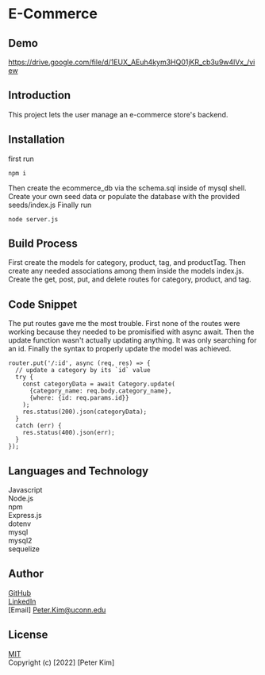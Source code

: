 # E-Commerce

## Demo
https://drive.google.com/file/d/1EUX_AEuh4kym3HQ01jKR_cb3u9w4lVx_/view

## Introduction
This project lets the user manage an e-commerce store's backend.

## Installation
first run
```
npm i
```
Then create the ecommerce_db via the schema.sql inside of mysql shell.
Create your own seed data or populate the database with the provided seeds/index.js
Finally run
```
node server.js
```

## Build Process
First create the models for category, product, tag, and productTag. Then create any needed associations among them inside the models index.js.
Create the get, post, put, and delete routes for category, product, and tag.

## Code Snippet
The put routes gave me the most trouble. First none of the routes were working because they needed to be promisified with async await.
Then the update function wasn't actually updating anything. It was only searching for an id.
Finally the syntax to properly update the model was achieved.
```
router.put('/:id', async (req, res) => {
  // update a category by its `id` value
  try {
    const categoryData = await Category.update(
      {category_name: req.body.category_name},
      {where: {id: req.params.id}}
    );
    res.status(200).json(categoryData);
  }
  catch (err) {
    res.status(400).json(err);
  }
});
```

## Languages and Technology
Javascript<br>
Node.js<br>
npm<br>
Express.js<br>
dotenv<br>
mysql<br>
mysql2<br>
sequelize<br>

## Author
[GitHub](https://github.com/PeterKim89)<br>
[LinkedIn](www.linkedin.com/in/peter-kim89)<br>
[Email] Peter.Kim@uconn.edu

## License
[MIT](https://choosealicense.com/licenses/mit/)<br>
Copyright (c) [2022] [Peter Kim]